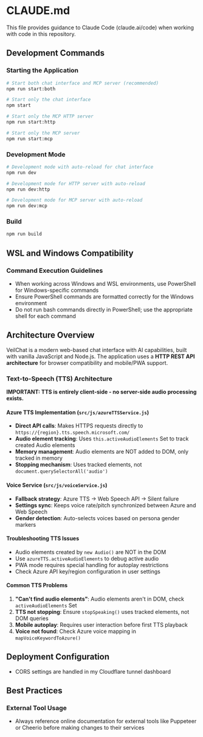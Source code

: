 # CLAUDE.md

This file provides guidance to Claude Code (claude.ai/code) when working with code in this repository.

## Development Commands

### Starting the Application
```bash
# Start both chat interface and MCP server (recommended)
npm run start:both

# Start only the chat interface
npm start

# Start only the MCP HTTP server
npm run start:http

# Start only the MCP server
npm run start:mcp
```

### Development Mode
```bash
# Development mode with auto-reload for chat interface
npm run dev

# Development mode for HTTP server with auto-reload
npm run dev:http

# Development mode for MCP server with auto-reload
npm run dev:mcp
```

### Build
```bash
npm run build
```

## WSL and Windows Compatibility

### Command Execution Guidelines
- When working across Windows and WSL environments, use PowerShell for Windows-specific commands
- Ensure PowerShell commands are formatted correctly for the Windows environment
- Do not run bash commands directly in PowerShell; use the appropriate shell for each command

## Architecture Overview

VeilChat is a modern web-based chat interface with AI capabilities, built with vanilla JavaScript and Node.js. The application uses a **HTTP REST API architecture** for browser compatibility and mobile/PWA support.

### Text-to-Speech (TTS) Architecture

**IMPORTANT: TTS is entirely client-side - no server-side audio processing exists.**

#### Azure TTS Implementation (`src/js/azureTTSService.js`)
- **Direct API calls**: Makes HTTPS requests directly to `https://{region}.tts.speech.microsoft.com/`
- **Audio element tracking**: Uses `this.activeAudioElements` Set to track created Audio elements
- **Memory management**: Audio elements are NOT added to DOM, only tracked in memory
- **Stopping mechanism**: Uses tracked elements, not `document.querySelectorAll('audio')`

#### Voice Service (`src/js/voiceService.js`)
- **Fallback strategy**: Azure TTS → Web Speech API → Silent failure
- **Settings sync**: Keeps voice rate/pitch synchronized between Azure and Web Speech
- **Gender detection**: Auto-selects voices based on persona gender markers

#### Troubleshooting TTS Issues
- Audio elements created by `new Audio()` are NOT in the DOM
- Use `azureTTS.activeAudioElements` to debug active audio
- PWA mode requires special handling for autoplay restrictions
- Check Azure API key/region configuration in user settings

#### Common TTS Problems
1. **"Can't find audio elements"**: Audio elements aren't in DOM, check `activeAudioElements` Set
2. **TTS not stopping**: Ensure `stopSpeaking()` uses tracked elements, not DOM queries
3. **Mobile autoplay**: Requires user interaction before first TTS playback
4. **Voice not found**: Check Azure voice mapping in `mapVoiceKeywordToAzure()`

## Deployment Configuration

- CORS settings are handled in my Cloudflare tunnel dashboard 

## Best Practices

### External Tool Usage
- Always reference online documentation for external tools like Puppeteer or Cheerio before making changes to their services